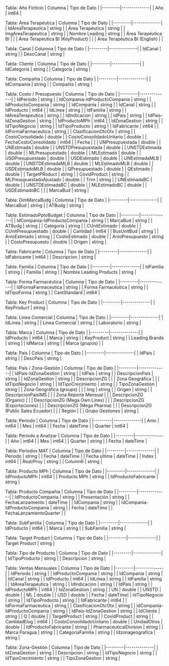 Tabla: Año Ficticio
| Columna | Tipo de Dato |
|---------|--------------|
| Año | int64 |

Tabla: Área Terapéutica
| Columna | Tipo de Dato |
|---------|--------------|
| IdAreaTerapeutica | string |
| Área Terapéutica | string |
| ImgAreaTerapeutica | string |
| Nombre Leading | string |
| Área Terapéutica BI |  |
| Área Terapéutica BI (KeyProduct) |  |
| Área Terapéutica BI (English) |  |

Tabla: Canal
| Columna | Tipo de Dato |
|---------|--------------|
| IdCanal | string |
| DescCanal | string |

Tabla: Cliente
| Columna | Tipo de Dato |
|---------|--------------|
| IdCategoria | string |
| Categoría | string |

Tabla: Compañia
| Columna | Tipo de Dato |
|---------|--------------|
| IdCompania | string |
| Compañía | string |

Tabla: Costo / Presupuesto
| Columna | Tipo de Dato |
|---------|--------------|
| IdPeriodo | string |
| IdCompania-IdProductoCompania | string |
| IdProductoCompania | string |
| IdCompania | string |
| IdCanal | string |
| IdProducto | int64 |
| IdLinea | string |
| IdFamilia | string |
| IdAreaTerapeutica | string |
| IdIndicacion | string |
| IdPais | string |
| IdPais-IdZonaGestion | string |
| IdProductoMPh | int64 |
| IdZonaGestion | string |
| IdTipoNegocio | string |
| IdTipoProducto | string |
| IdFabricante | int64 |
| IdFormaFarmaceutica | string |
| ClasificacionOtcOtx | string |
| CostoConsolidado | double |
| CostoConsolidadoUnitario | double |
| FechaCostoConsolidado | int64 |
| Fecha |  |
| UNPresupuestada | double |
| UNEstimada | double |
| UNSTDPresupuestada | double |
| UNSTDEstimada | double |
| MLPresupuestado | double |
| MLEstimado | double |
| USDPresupuestado | double |
| USDEstimado | double |
| UNEstimadaMLB | double |
| UNSTDEstimadaMLB | double |
| MLEstimadoMLB | double |
| USDEstimadoMLB | double |
| QPresupuestado | double |
| QEstimado | double |
| TargetPRoduct | string |
| CovidProduct | string |
| MLPresupuestadoAjustado | double |
| Trim | string |
| UNEstimadaBC | double |
| UNSTDEstimadaBC | double |
| MLEstimadoBC | double |
| USDEstimadoBC |  |
| MarcaBud | string |

Tabla: DimMarcaBudg
| Columna | Tipo de Dato |
|---------|--------------|
| MarcaBud | string |
| ATBudg | string |

Tabla: EstimadoPptoBudget
| Columna | Tipo de Dato |
|---------|--------------|
| IdCompania-IdProductoCompania | string |
| MarcaBud | string |
| ATBudg | string |
| Categoria | string |
| CUnitEstimado | double |
| CUnitPresupuestado | double |
| Cantidad | int64 |
| BusUnitBud | string |
| AnioEstimado | string |
| CostoEstimado | double |
| AnioPresupuesto | string |
| CostoPresupuesto | double |
| Origen | string |

Tabla: Fabricante
| Columna | Tipo de Dato |
|---------|--------------|
| IdFabricante | int64 |
| Descripcion | string |

Tabla: Familia
| Columna | Tipo de Dato |
|---------|--------------|
| IdFamilia | string |
| Familia | string |
| Nombre Leading Products | string |

Tabla: Forma Farmacéutica
| Columna | Tipo de Dato |
|---------|--------------|
| IdFormaFarmaceutica | string |
| Forma Farmacéutica | string |
| IdTipoForma | string |
| CantStandard | int64 |

Tabla: Key Product
| Columna | Tipo de Dato |
|---------|--------------|
| KeyProduct | string |

Tabla: Linea Comercial
| Columna | Tipo de Dato |
|---------|--------------|
| IdLinea | string |
| Línea Comercial | string |
| Laboratorio | string |

Tabla: Marca
| Columna | Tipo de Dato |
|---------|--------------|
| IdProducto | int64 |
| Marca | string |
| KeyProduct | string |
| Leading Brands | string |
| IdMarca | string |
| Marca (grupos) |  |

Tabla: País
| Columna | Tipo de Dato |
|---------|--------------|
| IdPais | string |
| DescPais | string |

Tabla: País / Zona-Gestión
| Columna | Tipo de Dato |
|---------|--------------|
| IdPais-IdZonaGestion | string |
| IdPais | string |
| DescripcionPais | string |
| IdZonaGestion | string |
| DescripcionZG |  |
| Zona Geográfica |  |
| IdTipoNegocio | string |
| IdTipoCrecimiento | string |
| TipoZonaGestion | string |
| Zona Geográfica (groups) |  |
| Img | string |
| Origen | string |
| DescripcionPaisIMS |  |
| Zona Reporte Mensual |  |
| DescripcionZG (Organic) |  |
| DescripcionZG (Mega Own Lines) |  |
| DescripcionZG (Exportaciones) |  |
| DescripcionZG (Mega Pharma) |  |
| DescripcionZG (Public Sales Ecuador) |  |
| Región |  |
| Grupo Gestiones | string |

Tabla: Período
| Columna | Tipo de Dato |
|---------|--------------|
| Anio | int64 |
| Mes | int64 |
| Fecha | dateTime |
| Quarter | int64 |

Tabla: Período a Analizar
| Columna | Tipo de Dato |
|---------|--------------|
| Año | int64 |
| Mes | int64 |
| Quarter | string |
| Fecha | dateTime |

Tabla: Periodos MAT
| Columna | Tipo de Dato |
|---------|--------------|
| Periodo | string |
| Fecha | dateTime |
| Fecha ultima | dateTime |
| Index | int64 |
| Real/Proy | string |
| Column6 | string |

Tabla: Producto MPh
| Columna | Tipo de Dato |
|---------|--------------|
| IdProductoMPh | int64 |
| Producto MPh | string |
| IdProductoFabricante | string |

Tabla: Producto Compañía
| Columna | Tipo de Dato |
|---------|--------------|
| IdProductoCompania | string |
| Presentación | string |
| FechaLanzamiento | dateTime |
| IdCompania | string |
| IdCompania-IdProductoCompania | string |
| Fecha | dateTime |
| FechaLanzamientoQuarter |  |

Tabla: SubFamilia
| Columna | Tipo de Dato |
|---------|--------------|
| IdProducto | int64 |
| Marca | string |
| SubFamilia | string |

Tabla: Target Product
| Columna | Tipo de Dato |
|---------|--------------|
| Target Product | string |

Tabla: Tipo de Producto
| Columna | Tipo de Dato |
|---------|--------------|
| IdTipoProducto | string |
| Descripcion | string |

Tabla: Ventas Mensuales
| Columna | Tipo de Dato |
|---------|--------------|
| IdPeriodo | string |
| IdProductoCompania | string |
| IdCompania | string |
| IdCanal | string |
| IdProducto | int64 |
| IdLinea | string |
| IdFamilia | string |
| IdAreaTerapeutica | string |
| IdIndicacion | string |
| IdPais | string |
| IdProductoMPh | int64 |
| IdZonaGestion | string |
| UN | double |
| UNSTD | double |
| ML | double |
| USD | double |
| Fecha |  dateTime|
| IdTipoNegocio | string |
| IdTipoProducto | string |
| IdFabricante | int64 |
| IdFormaFarmaceutica | string |
| ClasificacionOtcOtx | string |
| IdCompania-IdProductoCompania | string |
| IdPais-IdZonaGestion | string |
| IdCliente | string |
| Q | double |
| TargetProduct | string  |
| CovidProduct | string |
| CantidadElog | int64 |
| CostoConsolidadoUnitario | double |
| UnidadOtros | double |
| IdProductoFabricante | string |
| PharmaceuticalDivision | string |
| Marca Paragua | string |
| CategoriaFamilia | string |
| Idzonageografica | string |

Tabla: Zona-Gestión
| Columna | Tipo de Dato |
|---------|--------------|
| IdZonaGestion | string |
| Descripcion | string |
| IdTipoNegocio | string |
| IdTipoCrecimiento | string |
| TipoZonaGestion | string |